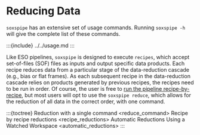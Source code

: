 # Reducing Data


`soxspipe` has an extensive set of usage commands. Running `soxspipe -h` will give the complete list of these commands. 

:::{include} ../../usage.md
:::

Like ESO pipelines, `soxspipe` is designed to execute `recipes`, which accept set-of-files (SOF) files as inputs and output specific data products. Each recipe reduces data from a particular stage of the data-reduction cascade (e.g., bias or flat frames). As each subsequent recipe in the data-reduction cascade relies on products generated by previous recipes, the recipes need to be run in order. Of course, the user is free to [run the pipeline recipe-by-recipe](recipe_reductions.md), but most users will opt to use the `soxspipe reduce`, which allows for the reduction of all data in the correct order, with one command.

:::{toctree}
Reduction with a single command <reduce_command>
Recipe by recipe reductions <recipe_reductions>
Automatic Reductions Using a Watched Workspace <automatic_reductions>
:::
